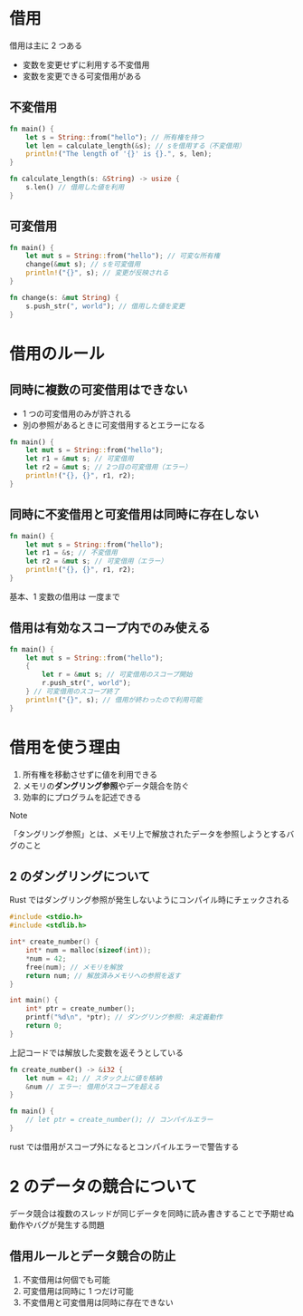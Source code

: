 # 借用

借用は主に 2 つある

- 変数を変更せずに利用する不変借用
- 変数を変更できる可変借用がある

## 不変借用

```rs
fn main() {
    let s = String::from("hello"); // 所有権を持つ
    let len = calculate_length(&s); // sを借用する（不変借用）
    println!("The length of '{}' is {}.", s, len);
}

fn calculate_length(s: &String) -> usize {
    s.len() // 借用した値を利用
}
```

## 可変借用

```rs
fn main() {
    let mut s = String::from("hello"); // 可変な所有権
    change(&mut s); // sを可変借用
    println!("{}", s); // 変更が反映される
}

fn change(s: &mut String) {
    s.push_str(", world"); // 借用した値を変更
}
```

# 借用のルール

## 同時に複数の可変借用はできない

- 1 つの可変借用のみが許される
- 別の参照があるときに可変借用するとエラーになる

```rs
fn main() {
    let mut s = String::from("hello");
    let r1 = &mut s; // 可変借用
    let r2 = &mut s; // 2つ目の可変借用（エラー）
    println!("{}, {}", r1, r2);
}
```

## 同時に不変借用と可変借用は同時に存在しない

```rs
fn main() {
    let mut s = String::from("hello");
    let r1 = &s; // 不変借用
    let r2 = &mut s; // 可変借用（エラー）
    println!("{}, {}", r1, r2);
}
```

基本、1 変数の借用は 一度まで

## 借用は有効なスコープ内でのみ使える

```rs
fn main() {
    let mut s = String::from("hello");
    {
        let r = &mut s; // 可変借用のスコープ開始
        r.push_str(", world");
    } // 可変借用のスコープ終了
    println!("{}", s); // 借用が終わったので利用可能
}
```

# 借用を使う理由

1. 所有権を移動させずに値を利用できる
2. メモリの**ダングリング参照**やデータ競合を防ぐ
3. 効率的にプログラムを記述できる

> [!NOTE]
> 「タングリング参照」とは、メモリ上で解放されたデータを参照しようとするバグのこと

## 2 のダングリングについて

Rust ではダングリング参照が発生しないようにコンパイル時にチェックされる

```c
#include <stdio.h>
#include <stdlib.h>

int* create_number() {
    int* num = malloc(sizeof(int));
    *num = 42;
    free(num); // メモリを解放
    return num; // 解放済みメモリへの参照を返す
}

int main() {
    int* ptr = create_number();
    printf("%d\n", *ptr); // ダングリング参照: 未定義動作
    return 0;
}
```

上記コードでは解放した変数を返そうとしている

```rs
fn create_number() -> &i32 {
    let num = 42; // スタック上に値を格納
    &num // エラー: 借用がスコープを超える
}

fn main() {
    // let ptr = create_number(); // コンパイルエラー
}
```

rust では借用がスコープ外になるとコンパイルエラーで警告する

# 2 のデータの競合について

データ競合は複数のスレッドが同じデータを同時に読み書きすることで予期せぬ動作やバグが発生する問題

## 借用ルールとデータ競合の防止

1. 不変借用は何個でも可能
1. 可変借用は同時に 1 つだけ可能
1. 不変借用と可変借用は同時に存在できない
